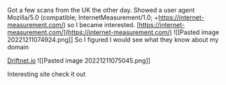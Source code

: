Got a few scans from the UK the other day. Showed a user agent   
Mozilla/5.0 (compatible; InternetMeasurement/1.0; +https://internet-measurement.com/)
so I became interested.
[https://internet-measurement.com/](https://internet-measurement.com/)
 ![[Pasted image 20221211074924.png]]
So I figured I would see what they know about my domain

[Driftnet.io](https://driftnet.io)
![[Pasted image 20221211075045.png]]

Interesting site check it out